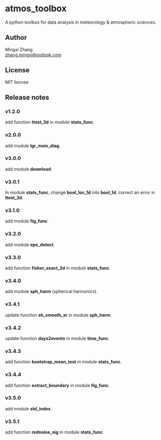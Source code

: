 # atmos_toolbox
A python toolbox for data analysis in meteorology & atmospheric sciences.  

## Author
Mingxi Zhang  
<zhang.mingxi@outlook.com>

## License
MIT liecnse

## Release notes
### v1.2.0
add function **ttest_3d** in module **stats_func**.
### v2.0.0
add module **lgr_mois_diag**.
### v3.0.0
add module **download**.
### v3.0.1 
In module **stats_func**, change **bool_loc_1d** into **bool_1d**,
correct an error in **ttest_3d**.
### v3.1.0
add module **fig_func**.  
### v3.2.0
add module **epe_detect**.
### v3.3.0
add function **fisher_exact_3d** in module **stats_func**.
### v3.4.0
add module **sph_harm** (spherical harmonics).  
### v3.4.1
update function **sh_smooth_xr** in module **sph_harm**.  
### v3.4.2
update function **days2events** in module **time_func**. 
### v3.4.3
add function **bootstrap_mean_test** in module **stats_func**. 
### v3.4.4
add function **extract_boundary** in module **fig_func**. 
### v3.5.0
add module **std_index**.
### v3.5.1
add function **rednoise_sig** in module **stats_func**. 
